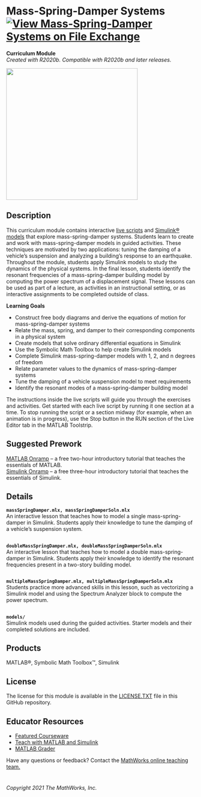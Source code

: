 # Mass-Spring-Damper Systems [![View Mass-Spring-Damper Systems on File Exchange](https://www.mathworks.com/matlabcentral/images/matlab-file-exchange.svg)](https://www.mathworks.com/matlabcentral/fileexchange/94585-mass-spring-damper-systems)
**Curriculum Module**  
_Created with R2020b. Compatible with R2020b and later releases._  

<img src="https://user-images.githubusercontent.com/81383420/122805177-c65f6500-d296-11eb-9684-5f1f70b4ea03.gif" width="350">

## Description ##
This curriculum module contains interactive [live scripts](https://www.mathworks.com/products/matlab/live-editor.html) and [Simulink&reg; models](https://www.mathworks.com/products/simulink.html) that explore mass-spring-damper systems. Students learn to create and work with mass-spring-damper models in guided activities. These techniques are motivated by two applications: tuning the damping of a vehicle’s suspension and analyzing a building’s response to an earthquake. Throughout the module, students apply Simulink models to study the dynamics of the physical systems. In the final lesson, students identify the resonant frequencies of a mass-spring-damper building model by computing the power spectrum of a displacement signal. These lessons can be used as part of a lecture, as activities in an instructional setting, or as interactive assignments to be completed outside of class.

**Learning Goals**
- Construct free body diagrams and derive the equations of motion for mass-spring-damper systems
- Relate the mass, spring, and damper to their corresponding components in a physical system
- Create models that solve ordinary differential equations in Simulink
- Use the Symbolic Math Toolbox to help create Simulink models
- Complete Simulink mass-spring-damper models with 1, 2, and n degrees of freedom
- Relate parameter values to the dynamics of mass-spring-damper systems
- Tune the damping of a vehicle suspension model to meet requirements
- Identify the resonant modes of a mass-spring-damper building model

The instructions inside the live scripts will guide you through the exercises and activities. Get started with each live script by running it one section at a time. To stop running the script or a section midway (for example, when an animation is in progress), use the Stop button in the RUN section of the Live Editor tab in the MATLAB Toolstrip.

## Suggested Prework ##
[MATLAB Onramp](https://matlabacademy.mathworks.com/details/matlab-onramp/gettingstarted) – a free two-hour introductory tutorial that teaches the essentials of MATLAB.
<br>
[Simulink Onramp](https://matlabacademy.mathworks.com/details/simulink-onramp/simulink) – a free three-hour introductory tutorial that teaches the essentials of Simulink.

## Details ##

**`massSpringDamper.mlx, massSpringDamperSoln.mlx`**  
An interactive lesson that teaches how to model a single mass-spring-damper in Simulink. Students apply their knowledge to tune the damping of a vehicle’s suspension system.

## ##
**`doubleMassSpringDamper.mlx, doubleMassSpringDamperSoln.mlx`**  
An interactive lesson that teaches how to model a double mass-spring-damper in Simulink. Students apply their knowledge to identify the resonant frequencies present in a two-story building model.

## ##
**`multipleMassSpringDamper.mlx, multipleMassSpringDamperSoln.mlx`**  
Students practice more advanced skills in this lesson, such as vectorizing a Simulink model and using the Spectrum Analyzer block to compute the power spectrum.

## ##
**`models/`**  
Simulink models used during the guided activities. Starter models and their completed solutions are included.

## Products ##
MATLAB&reg;, Symbolic Math Toolbox&trade;, Simulink

## License ##
The license for this module is available in the [LICENSE.TXT](license.txt) file in this GitHub repository.

## Educator Resources ##
* [Featured Courseware](https://www.mathworks.com/academia/courseware/course-materials.html)
* [Teach with MATLAB and Simulink](https://www.mathworks.com/academia/educators.html)
* [MATLAB Grader](https://www.mathworks.com/products/matlab-grader.html)

Have any questions or feedback? Contact the <a href="mailto:onlineteaching@mathworks.com">MathWorks online teaching team.</a>

# #


_Copyright 2021 The MathWorks, Inc._
